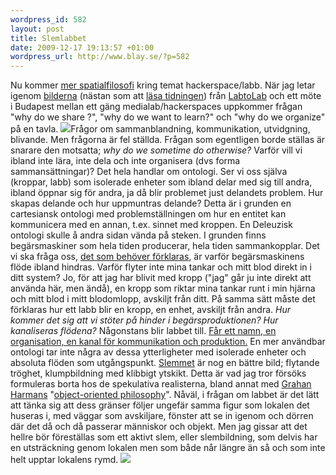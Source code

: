 ```yaml
--- 
wordpress_id: 582 
layout: post
title: Slemlabbet 
date: 2009-12-17 19:13:57 +01:00 
wordpress_url: http://www.blay.se/?p=582 
---
```


Nu kommer [mer spatialfilosofi](http://www.blay.se/2009/12/15/hackerspacets-utstrackning/) kring temat hackerspace/labb. När jag letar igenom [bilderna](http://www.flickr.com/photos/kitchenbp/sets/72157622962397582/) (nästan som att [läsa tidningen](http://www.youtube.com/watch?v=vXc9iJb7T4Q)) från [LabtoLab](http://www.labtolab.org/~labtolab/wiki/index.php/Main_Page) och ett möte i Budapest mellan ett gäng medialab/hackerspaces uppkommer frågan "why do we share ?", "why do we want to learn?" och "why do we organize" på en tavla. ![](http://farm3.static.flickr.com/2544/4169992986_327b369820.jpg)Frågor om sammanblandning, kommunikation, utvidgning, blivande. Men frågorna är fel ställda. Frågan som egentligen borde ställas är snarare den motsatta; *why do we sometime do otherwise?* Varför vill vi ibland inte lära, inte dela och inte organisera (dvs forma sammansättningar)? Det hela handlar om ontologi. Ser vi oss själva (kroppar, labb) som isolerade enheter som ibland delar med sig till andra, ibland öppnar sig för andra, ja då blir problemet just delandets problem. Hur skapas delande och hur uppmuntras delande? Detta är i grunden en cartesiansk ontologi med problemställningen om hur en entitet kan kommunicera med en annan, t.ex. sinnet med kroppen. En Deleuzisk ontologi skulle å andra sidan vända på steken. I grunden finns begärsmaskiner som hela tiden producerar, hela tiden sammankopplar. Det vi ska fråga oss, [det som behöver förklaras](http://www.blay.se/2009/07/22/sts-101/), är varför begärsmaskinens flöde ibland hindras. Varför flyter inte mina tankar och mitt blod direkt in i ditt system? Jo, för att jag har blivit med kropp ("jag" går ju inte direkt att använda här, men ändå), en kropp som riktar mina tankar runt i min hjärna och mitt blod i mitt blodomlopp, avskiljt från ditt. På samma sätt måste det förklaras hur ett labb blir en kropp, en enhet, avskiljt från andra. *Hur kommer det sig att vi stöter på hinder i begärsproduktionen? Hur kanaliseras flödena?* Någonstans blir labbet till. [Får ett namn, en organisation, en kanal för kommunikation och produktion.](http://gbg.hackerspace.se/site/om-ghs/) En mer användbar ontologi tar inte några av dessa ytterligheter med isolerade enheter och absoluta flöden som utgångspunkt. [Slemmet](http://federa.se/strukturen-ar-det-som-skall-forklaras/) är nog en bättre bild; flytande tröghet, klumpbildning med klibbigt ytskikt. Detta är vad jag tror försöks formuleras borta hos de spekulativa realisterna, bland annat med [Grahan Harmans](http://doctorzamalek2.wordpress.com/) "[object-oriented philosophy](http://www.re-press.org/content/view/63/38/)". Nåväl, i frågan om labbet är det lätt att tänka sig att dess gränser följer ungefär samma figur som lokalen det huseras i, med väggar som avskiljare, fönster att se in igenom och dörren där det då och då passerar människor och objekt. Men jag gissar att det hellre bör föreställas som ett aktivt slem, eller slembildning, som delvis har en utsträckning genom lokalen men som både når längre än så och som inte helt upptar lokalens rymd. ![](http://farm3.static.flickr.com/2593/4176177325_be07ea6fdf.jpg) 
